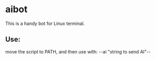 # aibot

This is a handy bot for Linux terminal. 

## Use:
move the script to PATH, and then use with:
--ai "string to send AI"--
